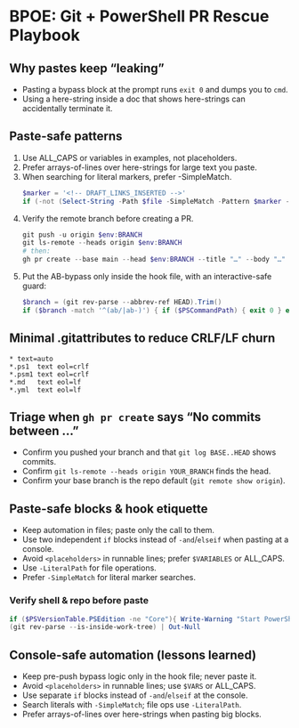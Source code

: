 # BPOE: Git + PowerShell PR Rescue Playbook

## Why pastes keep “leaking”
- Pasting a bypass block at the prompt runs `exit 0` and dumps you to `cmd`.
- Using a here-string inside a doc that shows here-strings can accidentally terminate it.

## Paste-safe patterns
1. Use ALL_CAPS or variables in examples, not <angle> placeholders.
2. Prefer arrays-of-lines over here-strings for large text you paste.
3. When searching for literal markers, prefer -SimpleMatch.
   ```powershell
   $marker = '<!-- DRAFT_LINKS_INSERTED -->'
   if (-not (Select-String -Path $file -SimpleMatch -Pattern $marker -Quiet)) { ... }
   ```
4. Verify the remote branch before creating a PR.
   ```powershell
   git push -u origin $env:BRANCH
   git ls-remote --heads origin $env:BRANCH
   # then:
   gh pr create --base main --head $env:BRANCH --title "…" --body "…"
   ```
5. Put the AB-bypass only inside the hook file, with an interactive-safe guard:
   ```powershell
   $branch = (git rev-parse --abbrev-ref HEAD).Trim()
   if ($branch -match '^(ab/|ab-)') { if ($PSCommandPath) { exit 0 } else { return } }
   ```

## Minimal .gitattributes to reduce CRLF/LF churn
```
* text=auto
*.ps1  text eol=crlf
*.psm1 text eol=crlf
*.md   text eol=lf
*.yml  text eol=lf
```

## Triage when `gh pr create` says “No commits between …”
- Confirm you pushed your branch and that `git log BASE..HEAD` shows commits.
- Confirm `git ls-remote --heads origin YOUR_BRANCH` finds the head.
- Confirm your base branch is the repo default (`git remote show origin`).
<!-- BPOE_PASTE_SAFE_V1 -->
## Paste-safe blocks & hook etiquette

- Keep automation in files; paste only the call to them.
- Use two independent `if` blocks instead of `-and`/`elseif` when pasting at a console.
- Avoid `<placeholders>` in runnable lines; prefer `$VARIABLES` or ALL_CAPS.
- Use `-LiteralPath` for file operations.
- Prefer `-SimpleMatch` for literal marker searches.

### Verify shell & repo before paste
```powershell
if ($PSVersionTable.PSEdition -ne "Core"){ Write-Warning "Start PowerShell 7+: type pwsh" }
(git rev-parse --is-inside-work-tree) | Out-Null
```

<!-- BPOE_CONSOLE_SAFE_V2 -->
## Console-safe automation (lessons learned)
- Keep pre-push bypass logic only in the hook file; never paste it.
- Avoid `<placeholders>` in runnable lines; use `$VARS` or ALL_CAPS.
- Use separate `if` blocks instead of `-and`/`elseif` at the console.
- Search literals with `-SimpleMatch`; file ops use `-LiteralPath`.
- Prefer arrays-of-lines over here-strings when pasting big blocks.
